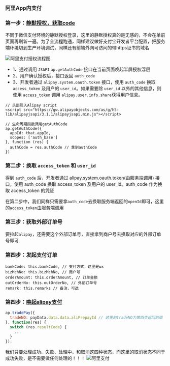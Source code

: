 ### 阿里App内支付

### 第一步：[静默授权，获取code](https://opendocs.alipay.com/open/284/106000)

不同于微信支付环境的静默授权登录，这里的静默授权真的是无感的，不会在单前页面再刷新一遍。为了全流程跑通，同样建议做好支付宝开发者平台配置，把服务端环境切到生产环境调试，同样还有前端外网可访问的带https证书的域名

![阿里支付授权流程图](/zxz/images/projects/h5/alipay_01.png)

- 1、通过调用 `JSAPI` `ap.getAuthCode` 接口在当前页面唤起半屏授权浮层
- 2、用户确认授权后，接口返回 `auth_code`
- 3、开发者通过 `alipay.system.oauth.token` 接口，使用 `auth_code` 换取 `access_token` 及用户的 `user_id`。如果需要除 `user_id` 以外的其他信息，则使用 `access_token` 调用 `alipay.user.info.share`获得用户信息。

```
// 头部引入Alipay script
<script src="https://gw.alipayobjects.com/as/g/h5-lib/alipayjsapi/3.1.1/alipayjsapi.min.js"></script>

// 生命周期函数调用getAuthCode
ap.getAuthCode({
  appId: that.appId,
  scopes: ['auth_base']
}, function (res) {
  authCode = res.authCode // 拿到authCode
})
```

### 第二步：换取 `access_token` 和 `user_id`

得到 `auth_code` 后，开发者通过 alipay.system.oauth.token(由服务端调用) 接口，使用 auth_code 换取 access_token 及用户的 user_id。auth_code 作为换取 access_token 的凭证

在第二步中，我们同样只需要拿`auth_code`去换取服务端返回的`openId`即可，这里的`access_token`由服务端调用

### 第三步：获取外部订单号

要拉起`alipay`，还需要这个外部订单号，直接拿到商户号去换取对应的外部订单号即可

### 第四步：发起支付订单

```
bankCode: this.bankCode, // 支付方式，这里是wx
bizMchNo: this.bizMchNo, // 商户号
orderAmount: this.orderAmount, // 订单金额
outOrderNo: this.outOrderNo, // 外部订单号
remark: this.remarks // 备注，可选
```

### 第四步：[唤起alipay支付](http://myjsapi.alipay.com/alipayjsapi/util/pay/tradePay.html)

```javascript
ap.tradePay({
  tradeNO: payData.data.data.aliPrepayId // 这里的tradeNO为第四步返回的值
}, function(res) {
  switch (res.resultCode) {
    ...
  }
});
```
我们只要处理成功、失败、处理中、和取消这四种状态，而这里的取消状态不同于成功失败，是不需要做任何处理的！！！
![阿里支付](/zxz/images/projects/h5/alipay_02.png)